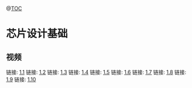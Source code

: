 @[TOC](自动布局布线大纲)
# 芯片设计基础

## 视频

链接: [1.1](https://1001v.cn/chronus/url/v1/getVideoUrl/42642a333946464cb8de1d2c8b5980f5)
链接: [1.2](https://1001v.cn/chronus/url/v1/getVideoUrl/436adfa56a3b490ca1d753e4db5f90cb)
链接: [1.3](https://1001v.cn/chronus/url/v1/getVideoUrl/7f0adffa6ec24af983f8e6887e7e78c1)
链接: [1.4](https://1001v.cn/chronus/url/v1/getVideoUrl/67607121e7de4ed98e5a8feb41c0101b)
链接: [1.5](https://1001v.cn/chronus/url/v1/getVideoUrl/5ed6ef53c1fb4980ab6bf1ee4977525f)
链接: [1.6](https://1001v.cn/chronus/url/v1/getVideoUrl/a37a8f9ac59f4e03abc4575f7b231d67)
链接: [1.7](https://1001v.cn/chronus/url/v1/getVideoUrl/79a78dc543d54d7fb5b49dd75f9f22fe)
链接: [1.8](https://1001v.cn/chronus/url/v1/getVideoUrl/203ff0a90f1c4ea9b579afa3f6158113)
链接: [1.9](https://1001v.cn/chronus/url/v1/getVideoUrl/b1fe623070394522be1fd5a1ce95e9d4)
链接: [1.10](https://1001v.cn/chronus/url/v1/getVideoUrl/fbe5ec70884c4f348586fe0ab74a7aaf)

